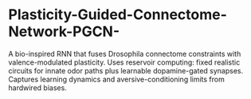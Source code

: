 # Plasticity-Guided-Connectome-Network-PGCN-
A bio-inspired RNN that fuses Drosophila connectome constraints with valence-modulated plasticity. Uses reservoir computing: fixed realistic circuits for innate odor paths plus learnable dopamine-gated synapses. Captures learning dynamics and aversive-conditioning limits from hardwired biases.
